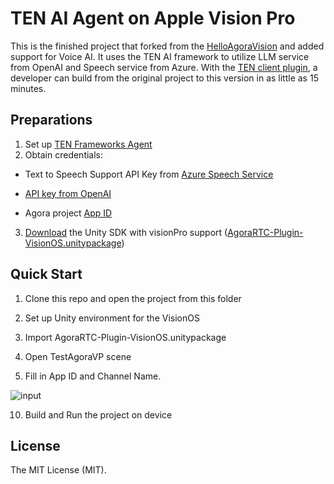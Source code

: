 # TEN AI Agent on Apple Vision Pro
This is the finished project that forked from the [HelloAgoraVision](https://github.com/AgoraIO-Community/HelloAgoraVision) and added support for Voice AI. It uses the TEN AI framework to utilize LLM service from OpenAI and Speech service from Azure. With the [TEN client plugin](https://github.com/AgoraIO-Community/TEN_AI_UnityPlugin), a developer can build from the original project to this version in as little as 15 minutes.

## Preparations
1. Set up    [TEN Frameworks Agent](https://github.com/TEN-framework/TEN-Agent)
2. Obtain credentials:
-   Text to Speech Support  API Key from  [Azure Speech Service](https://portal.azure.com/#view/Microsoft_Azure_ProjectOxford/CognitiveServicesHub/~/SpeechServices)
    
-   [API key from OpenAI](https://platform.openai.com/api-keys)
- Agora project [App ID](https://console.agora.io/projects) 
3. [Download](https://github.com/AgoraIO-Community/HelloAgoraVision/releases) the Unity SDK with visionPro support ([AgoraRTC-Plugin-VisionOS.unitypackage](https://github.com/AgoraIO-Community/HelloAgoraVision/releases/download/v4.2.6.6-preview/AgoraRTC-Plugin-VisionOS.unitypackage))


## Quick Start

1. Clone this repo and open the project from this folder

2. Set up Unity environment for the VisionOS

3. Import AgoraRTC-Plugin-VisionOS.unitypackage

4. Open TestAgoraVP scene

5. Fill in App ID and Channel Name.

![input](https://github.com/user-attachments/assets/974967e2-094a-4fdf-b6a3-635225e42161)

10. Build and Run the project on device


## License

  

The MIT License (MIT).